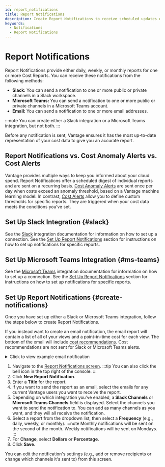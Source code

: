```yaml
---
id: report_notifications
title: Report Notifications
description: Create Report Notifications to receive scheduled updates of your costs via Slack, Microsoft Teams, or email. 
keywords:
  - Notifications
  - Report Notifications
---
```


# Report Notifications

Report Notifications provide either daily, weekly, or monthly reports for one or more Cost Reports. You can receive these notifications from the following methods:

- **Slack:** You can send a notification to one or more public or private channels in a Slack workspace.
- **Microsoft Teams:** You can send a notification to one or more public or private channels in a Microsoft Teams account.
- **Email:** You can send a notification to one or more email addresses.

:::note
You can create either a Slack integration or a Microsoft Teams integration, but not both.
:::

Before any notification is sent, Vantage ensures it has the most up-to-date representation of your cost data to give you an accurate report.

## Report Notifications vs. Cost Anomaly Alerts vs. Cost Alerts

Vantage provides multiple ways to keep you informed about your cloud spend. Report Notifications offer a scheduled digest of individual reports and are sent on a recurring basis. [Cost Anomaly Alerts](/cost_anomaly_alerts) are sent once per day when costs exceed an anomaly threshold, based on a Vantage machine learning model. In contrast, [Cost Alerts](/cost_alerts) allow you to define custom thresholds for specific reports. They are triggered when your cost data meets the conditions you’ve set.

## Set Up Slack Integration {#slack}

See the [Slack](/slack) integration documentation for information on how to set up a connection. See the [Set Up Report Notifications](/report_notifications#create-notifications) section for instructions on how to set up notifications for specific reports.

## Set Up Microsoft Teams Integration {#ms-teams}

See the [Microsoft Teams](/microsoft_teams) integration documentation for information on how to set up a connection. See the [Set Up Report Notifications](/report_notifications#create-notifications) section for instructions on how to set up notifications for specific reports.

## Set Up Report Notifications {#create-notifications}

Once you have set up either a Slack or Microsoft Teams integration, follow the steps below to create Report Notifications.

If you instead want to create an email notification, the email report will contain a list of all of your views and a point-in-time cost for each view. The bottom of the email will include [cost recommendations](/cost_recommendations). Cost recommendations are not sent for Slack or Microsoft Teams alerts.

<details><summary>Click to view example email notification</summary>
  <div>
    <img alt="Example Report Notification in an email" width="100%" src="https://assets.vantage.sh/docs/email-notification.png"/>
  </div>
</details>

1. Navigate to the [Report Notifications screen](https://console.vantage.sh/report_notifications).
   :::tip
   You can also click the bell icon in the top right of the console.
   :::
2. Click **New Report Notification**.
3. Enter a **Title** for the report.
4. If you want to send the report as an email, select the emails for any current Vantage users you want to receive the report.
5. Depending on which integration you've enabled, a **Slack Channels** or **Microsoft Teams Channels** field is displayed. Select the channels you want to send the notification to. You can add as many channels as you want, and they will all receive the notification.
6. Select a report from the dropdown list, then select a **Frequency** (e.g., daily, weekly, or monthly).
   :::note
   Monthly notifications will be sent on the second of the month. Weekly notifications will be sent on Mondays.
   :::
7. For **Change**, select **Dollars** or **Percentage**.
8. Click **Save**.

You can edit the notification's settings (e.g., add or remove recipients or change which channels it's sent to) from this screen.

